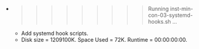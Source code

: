 * >>>>>>>>> Running inst-min-con-03-systemd-hooks.sh ...
  * Add systemd hook scripts.
  * Disk size = 1209100K. Space Used = 72K. Runtime = 00:00:00:00.
